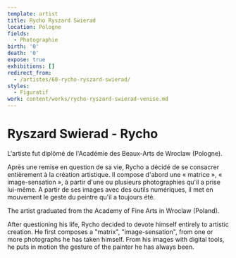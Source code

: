 ```yaml
---
template: artist
title: Rycho Ryszard Swierad
location: Pologne
fields:
  - Photographie
birth: '0'
death: '0'
expose: true
exhibitions: []
redirect_from:
  - /artistes/60-rycho-ryszard-swierad/
styles:
  - Figuratif
work: content/works/rycho-ryszard-swierad-venise.md
---
```

# Ryszard Swierad - Rycho

L'artiste fut diplômé de l'Académie des Beaux-Arts de Wroclaw (Pologne).

Après une remise en question de sa vie, Rycho a décidé de se consacrer entièrement à la création artistique. Il compose d'abord une « matrice », « image-sensation », à partir d'une ou plusieurs photographies  qu'il a prise lui-même. A partir de ses images avec des outils numériques, il met en mouvement le geste du peintre qu'il a toujours été.

The artist graduated from the Academy of Fine Arts in Wroclaw (Poland).

After questioning his life, Rycho decided to devote himself entirely to artistic creation. He first composes a "matrix", "image-sensation", from one or more photographs he has taken himself. From his images with digital tools, he puts in motion the gesture of the painter he has always been.
